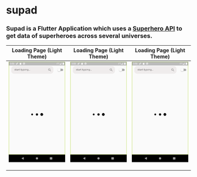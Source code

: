 # supad

### Supad is a Flutter Application which uses a [Superhero API](https://superheroapi.com/) to get data of superheroes across several universes. 

|Loading Page  (Light Theme)|  Loading Page  (Light Theme)|  Loading Page  (Light Theme)|
|:---:|:---:|:---:|
|![img](screenshots/loadinglight.png)|![img](screenshots/loadinglight.png)|![](screenshots/loadinglight.png)|
||||
||||
||||
